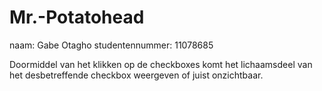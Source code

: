 # Mr.-Potatohead
naam: Gabe Otagho
studentennummer: 11078685

Doormiddel van het klikken op de checkboxes komt het lichaamsdeel van het desbetreffende checkbox weergeven of juist onzichtbaar.

[](https://github.com/otak007/Mr.-Potatohead/blob/master/app/Screenshot_20190222-102741.png)
[](https://github.com/otak007/Mr.-Potatohead/blob/master/app/Screenshot_20190222-102747.png)
